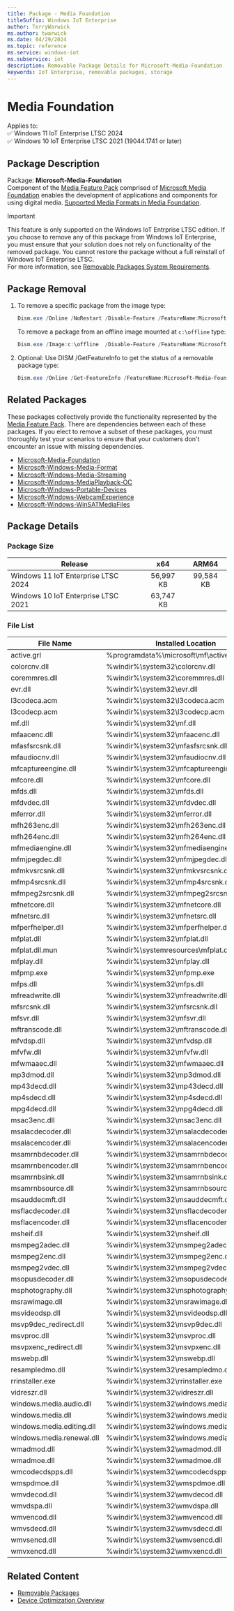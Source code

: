 ```yaml
---
title: Package - Media Foundation
titleSuffix: Windows IoT Enterprise
author: TerryWarwick
ms.author: twarwick
ms.date: 04/29/2024
ms.topic: reference
ms.service: windows-iot
ms.subservice: iot
description: Removable Package Details for Microsoft-Media-Foundation
keywords: IoT Enterprise, removable packages, storage
---
```


# Media Foundation

Applies to:  
✅ Windows 11 IoT Enterprise LTSC 2024  
✅ Windows 10 IoT Enterprise LTSC 2021 (19044.1741 or later)  

## Package Description  

Package: **Microsoft-Media-Foundation** </br> Component of the [Media Feature Pack](/windows/win32/wmdm/windows-media-device-manager-architecture) comprised of [Microsoft Media Foundation](/windows/win32/medfound/microsoft-media-foundation-sdk) enables the development of applications and components for using digital media. [Supported Media Formats in Media Foundation](/windows/win32/medfound/supported-media-formats-in-media-foundation).

> [!IMPORTANT]
>
> This feature is only supported on the Windows IoT Entrprise LTSC edition.  If you choose to remove any of this package from Windows IoT Enterprise, you must ensure that your solution does not rely on functionality of the removed package. You cannot restore the package without a full reinstall of Windows IoT Enterprise LTSC.  
> For more information, see [Removable Packages System Requirements](../Removable-Packages.md#system-requirements).

## Package Removal

1. To remove a specific package from the image type:

   ```powershell
   Dism.exe /Online /NoRestart /Disable-Feature /FeatureName:Microsoft-Media-Foundation /PackageName:@Package
   ````

   To remove a package from an offline image mounted at `c:\offline` type:

   ```powershell
   Dism.exe /Image:c:\offline  /Disable-Feature /FeatureName:Microsoft-Media-Foundation /PackageName:@Package
   ```

1. Optional: Use DISM /GetFeatureInfo to get the status of a removable package type:

   ```powershell
   Dism.exe /Online /Get-FeatureInfo /FeatureName:Microsoft-Media-Foundation /PackageName:@Package
   ````

## Related Packages

These packages collectively provide the functionality represented by the [Media Feature Pack](/windows/win32/wmdm/windows-media-device-manager-architecture). There are dependencies between each of these packages. If you elect to remove a subset of these packages, you must thoroughly test your scenarios to ensure that your customers don't encounter an issue with missing dependencies.

- [Microsoft-Media-Foundation](Microsoft-Media-Foundation.md)
- [Microsoft-Windows-Media-Format](Microsoft-Windows-Media-Format.md)
- [Microsoft-Windows-Media-Streaming](Microsoft-Windows-Media-Streaming.md)
- [Microsoft-Windows-MediaPlayback-OC](Microsoft-Windows-MediaPlayback-OC.md)
- [Microsoft-Windows-Portable-Devices](Microsoft-Windows-Portable-Devices.md)
- [Microsoft-Windows-WebcamExperience](Microsoft-Windows-WebcamExperience.md)
- [Microsoft-Windows-WinSATMediaFiles](Microsoft-Windows-WinSATMediaFiles.md)

## Package Details

### Package Size

| Release                             |   x64     |    ARM64    |
|-------------------------------------|:---------:|:-----------:|
| Windows 11 IoT Enterprise LTSC 2024 | 56,997 KB | 99,584 KB   |
| Windows 10 IoT Enterprise LTSC 2021 | 63,747 KB |             |

### File List

| File Name                 | Installed Location |
|---------------------------|--------------------|
| active.grl                | %programdata%\microsoft\mf\active.grl |
| colorcnv.dll              | %windir%\system32\colorcnv.dll |
| coremmres.dll             | %windir%\system32\coremmres.dll |
| evr.dll                   | %windir%\system32\evr.dll |
| l3codeca.acm              | %windir%\system32\l3codeca.acm |
| l3codecp.acm              | %windir%\system32\l3codecp.acm |
| mf.dll                    | %windir%\system32\mf.dll |
| mfaacenc.dll              | %windir%\system32\mfaacenc.dll |
| mfasfsrcsnk.dll           | %windir%\system32\mfasfsrcsnk.dll |
| mfaudiocnv.dll            | %windir%\system32\mfaudiocnv.dll |
| mfcaptureengine.dll       | %windir%\system32\mfcaptureengine.dll |
| mfcore.dll                | %windir%\system32\mfcore.dll |
| mfds.dll                  | %windir%\system32\mfds.dll |
| mfdvdec.dll               | %windir%\system32\mfdvdec.dll |
| mferror.dll               | %windir%\system32\mferror.dll |
| mfh263enc.dll             | %windir%\system32\mfh263enc.dll |
| mfh264enc.dll             | %windir%\system32\mfh264enc.dll |
| mfmediaengine.dll         | %windir%\system32\mfmediaengine.dll |
| mfmjpegdec.dll            | %windir%\system32\mfmjpegdec.dll |
| mfmkvsrcsnk.dll           | %windir%\system32\mfmkvsrcsnk.dll |
| mfmp4srcsnk.dll           | %windir%\system32\mfmp4srcsnk.dll |
| mfmpeg2srcsnk.dll         | %windir%\system32\mfmpeg2srcsnk.dll |
| mfnetcore.dll             | %windir%\system32\mfnetcore.dll |
| mfnetsrc.dll              | %windir%\system32\mfnetsrc.dll |
| mfperfhelper.dll          | %windir%\system32\mfperfhelper.dll |
| mfplat.dll                | %windir%\system32\mfplat.dll |
| mfplat.dll.mun            | %windir%\systemresources\mfplat.dll.mun |
| mfplay.dll                | %windir%\system32\mfplay.dll |
| mfpmp.exe                 | %windir%\system32\mfpmp.exe |
| mfps.dll                  | %windir%\system32\mfps.dll |
| mfreadwrite.dll           | %windir%\system32\mfreadwrite.dll |
| mfsrcsnk.dll              | %windir%\system32\mfsrcsnk.dll |
| mfsvr.dll                 | %windir%\system32\mfsvr.dll |
| mftranscode.dll           | %windir%\system32\mftranscode.dll |
| mfvdsp.dll                | %windir%\system32\mfvdsp.dll |
| mfvfw.dll                 | %windir%\system32\mfvfw.dll |
| mfwmaaec.dll              | %windir%\system32\mfwmaaec.dll |
| mp3dmod.dll               | %windir%\system32\mp3dmod.dll |
| mp43decd.dll              | %windir%\system32\mp43decd.dll |
| mp4sdecd.dll              | %windir%\system32\mp4sdecd.dll |
| mpg4decd.dll              | %windir%\system32\mpg4decd.dll |
| msac3enc.dll              | %windir%\system32\msac3enc.dll |
| msalacdecoder.dll         | %windir%\system32\msalacdecoder.dll |
| msalacencoder.dll         | %windir%\system32\msalacencoder.dll |
| msamrnbdecoder.dll        | %windir%\system32\msamrnbdecoder.dll |
| msamrnbencoder.dll        | %windir%\system32\msamrnbencoder.dll |
| msamrnbsink.dll           | %windir%\system32\msamrnbsink.dll |
| msamrnbsource.dll         | %windir%\system32\msamrnbsource.dll |
| msauddecmft.dll           | %windir%\system32\msauddecmft.dll |
| msflacdecoder.dll         | %windir%\system32\msflacdecoder.dll |
| msflacencoder.dll         | %windir%\system32\msflacencoder.dll |
| msheif.dll                | %windir%\system32\msheif.dll |
| msmpeg2adec.dll           | %windir%\system32\msmpeg2adec.dll |
| msmpeg2enc.dll            | %windir%\system32\msmpeg2enc.dll |
| msmpeg2vdec.dll           | %windir%\system32\msmpeg2vdec.dll |
| msopusdecoder.dll         | %windir%\system32\msopusdecoder.dll |
| msphotography.dll         | %windir%\system32\msphotography.dll |
| msrawimage.dll            | %windir%\system32\msrawimage.dll |
| msvideodsp.dll            | %windir%\system32\msvideodsp.dll |
| msvp9dec_redirect.dll     | %windir%\system32\msvp9dec.dll |
| msvproc.dll               | %windir%\system32\msvproc.dll |
| msvpxenc_redirect.dll     | %windir%\system32\msvpxenc.dll |
| mswebp.dll                | %windir%\system32\mswebp.dll |
| resampledmo.dll           | %windir%\system32\resampledmo.dll |
| rrinstaller.exe           | %windir%\system32\rrinstaller.exe |
| vidreszr.dll              | %windir%\system32\vidreszr.dll |
| windows.media.audio.dll   | %windir%\system32\windows.media.audio.dll |
| windows.media.dll         | %windir%\system32\windows.media.dll |
| windows.media.editing.dll | %windir%\system32\windows.media.editing.dll |
| windows.media.renewal.dll | %windir%\system32\windows.media.renewal.dll |
| wmadmod.dll               | %windir%\system32\wmadmod.dll |
| wmadmoe.dll               | %windir%\system32\wmadmoe.dll |
| wmcodecdspps.dll          | %windir%\system32\wmcodecdspps.dll |
| wmspdmoe.dll              | %windir%\system32\wmspdmoe.dll |
| wmvdecod.dll              | %windir%\system32\wmvdecod.dll |
| wmvdspa.dll               | %windir%\system32\wmvdspa.dll |
| wmvencod.dll              | %windir%\system32\wmvencod.dll |
| wmvsdecd.dll              | %windir%\system32\wmvsdecd.dll |
| wmvsencd.dll              | %windir%\system32\wmvsencd.dll |
| wmvxencd.dll              | %windir%\system32\wmvxencd.dll |

## Related Content

- [Removable Packages](../Removable-Packages.md)
- [Device Optimization Overview](../Overview.md)
